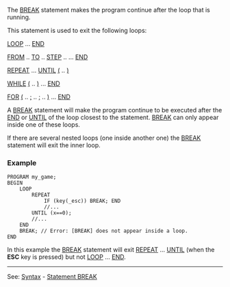 The [BREAK](break_statement.md) statement makes the program continue after the loop that is running.

This statement is used to exit the following loops:

  [LOOP](loop_statement.md) ... [END](end.md)

  [FROM](from_statement.md) .. [TO](to.md) .. [STEP](step.md) .. ... [END](end.md)

  [REPEAT](repeat_statement.md) ... [UNTIL](until.md) [(]((__).md) .. [)]((__).md)

  [WHILE](while_statement.md) [(]((__).md) .. [)]((__).md) ... [END](end.md)

  [FOR](for_statement.md) [(]((__).md) .. [;](semicolon.md) .. [;](semicolon.md) .. [)]((__).md) ... [END](end.md)


A [BREAK](break_statement.md) statement will make the program continue to be executed after the [END](end.md) or [UNTIL](until.md) of the loop closest to the statement.
[BREAK](break_statement.md) can only appear inside one of these loops.

If there are several nested loops (one inside another one) the [BREAK](break_statement.md) statement will exit the inner loop.

### Example
```
PROGRAM my_game;
BEGIN
    LOOP
        REPEAT
            IF (key(_esc)) BREAK; END
            //...
        UNTIL (x==0);
        //...
    END
    BREAK; // Error: [BREAK] does not appear inside a loop.
END
```


In this example the [BREAK](break_statement.md) statement will exit [REPEAT](repeat_statement.md) ... [UNTIL](until.md) (when the **ESC** key is pressed)
but not [LOOP](loop_statement.md) ... [END](end.md).

---------------------------------------
See: [Syntax](syntax_of_a_programdot.md) - [Statement BREAK](break_statement.md)

